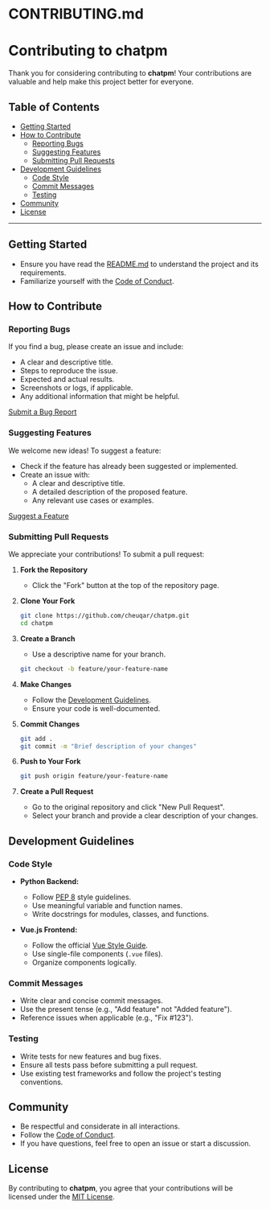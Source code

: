 # CONTRIBUTING.md

# Contributing to chatpm

Thank you for considering contributing to **chatpm**! Your contributions are valuable and help make this project better for everyone.

## Table of Contents

- [Getting Started](#getting-started)
- [How to Contribute](#how-to-contribute)
  - [Reporting Bugs](#reporting-bugs)
  - [Suggesting Features](#suggesting-features)
  - [Submitting Pull Requests](#submitting-pull-requests)
- [Development Guidelines](#development-guidelines)
  - [Code Style](#code-style)
  - [Commit Messages](#commit-messages)
  - [Testing](#testing)
- [Community](#community)
- [License](#license)

---

## Getting Started

- Ensure you have read the [README.md](README.md) to understand the project and its requirements.
- Familiarize yourself with the [Code of Conduct](CODE_OF_CONDUCT.md).

## How to Contribute

### Reporting Bugs

If you find a bug, please create an issue and include:

- A clear and descriptive title.
- Steps to reproduce the issue.
- Expected and actual results.
- Screenshots or logs, if applicable.
- Any additional information that might be helpful.

[Submit a Bug Report](https://github.com/cheuqar/chatpm/issues/new?template=bug_report.md)

### Suggesting Features

We welcome new ideas! To suggest a feature:

- Check if the feature has already been suggested or implemented.
- Create an issue with:
  - A clear and descriptive title.
  - A detailed description of the proposed feature.
  - Any relevant use cases or examples.

[Suggest a Feature](https://github.com/cheuqar/chatpm/issues/new?template=feature_request.md)

### Submitting Pull Requests

We appreciate your contributions! To submit a pull request:

1. **Fork the Repository**

   - Click the "Fork" button at the top of the repository page.

2. **Clone Your Fork**

   ~~~bash
   git clone https://github.com/cheuqar/chatpm.git
   cd chatpm
   ~~~

3. **Create a Branch**

   - Use a descriptive name for your branch.

   ~~~bash
   git checkout -b feature/your-feature-name
   ~~~

4. **Make Changes**

   - Follow the [Development Guidelines](#development-guidelines).
   - Ensure your code is well-documented.

5. **Commit Changes**

   ~~~bash
   git add .
   git commit -m "Brief description of your changes"
   ~~~

6. **Push to Your Fork**

   ~~~bash
   git push origin feature/your-feature-name
   ~~~

7. **Create a Pull Request**

   - Go to the original repository and click "New Pull Request".
   - Select your branch and provide a clear description of your changes.

## Development Guidelines

### Code Style

- **Python Backend:**
  - Follow [PEP 8](https://www.python.org/dev/peps/pep-0008/) style guidelines.
  - Use meaningful variable and function names.
  - Write docstrings for modules, classes, and functions.

- **Vue.js Frontend:**
  - Follow the official [Vue Style Guide](https://vuejs.org/v2/style-guide/).
  - Use single-file components (`.vue` files).
  - Organize components logically.

### Commit Messages

- Write clear and concise commit messages.
- Use the present tense (e.g., "Add feature" not "Added feature").
- Reference issues when applicable (e.g., "Fix #123").

### Testing

- Write tests for new features and bug fixes.
- Ensure all tests pass before submitting a pull request.
- Use existing test frameworks and follow the project's testing conventions.

## Community

- Be respectful and considerate in all interactions.
- Follow the [Code of Conduct](CODE_OF_CONDUCT.md).
- If you have questions, feel free to open an issue or start a discussion.

## License

By contributing to **chatpm**, you agree that your contributions will be licensed under the [MIT License](LICENSE).

